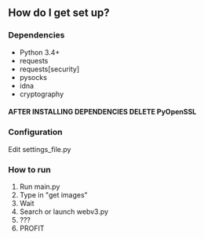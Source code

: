 ## How do I get set up? ##

### Dependencies ###
- Python 3.4+
- requests
- requests[security]
- pysocks
- idna
- cryptography
#### AFTER INSTALLING DEPENDENCIES DELETE PyOpenSSL ###

### Configuration ###
Edit settings\_file.py

### How to run ###
1. Run main.py
1. Type in "get images"
1. Wait
1. Search or launch webv3.py
1. ???
1. PROFIT